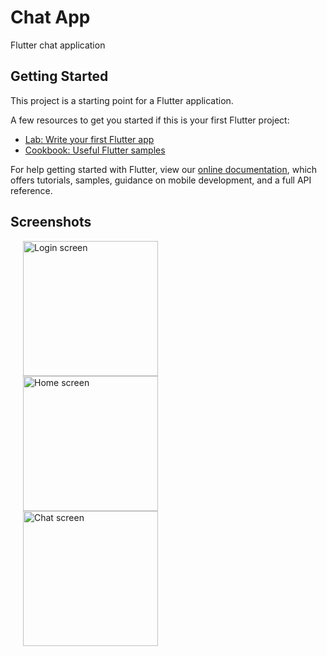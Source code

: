 # Chat App

Flutter chat application

## Getting Started

This project is a starting point for a Flutter application.

A few resources to get you started if this is your first Flutter project:

- [Lab: Write your first Flutter app](https://flutter.dev/docs/get-started/codelab)
- [Cookbook: Useful Flutter samples](https://flutter.dev/docs/cookbook)

For help getting started with Flutter, view our
[online documentation](https://flutter.dev/docs), which offers tutorials,
samples, guidance on mobile development, and a full API reference.

## Screenshots
<p>
  <img width="216" hspace="20" alt="Login screen" src="https://user-images.githubusercontent.com/67222214/138259071-02b9beb6-542f-4bb1-b42c-5746001aa4da.png">
  <img width="216" hspace="20" alt="Home screen" src="https://user-images.githubusercontent.com/67222214/138259048-b8a57d49-2d69-4ef3-9107-754111f2d914.png">
  <img width="216" hspace="20" alt="Chat screen" src="https://user-images.githubusercontent.com/67222214/138258988-c9572150-f9e0-46af-bbf2-df1cb6202926.png">
 </p>
